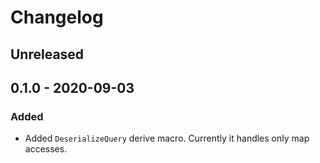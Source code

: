 # Changelog

## Unreleased

## 0.1.0 - 2020-09-03

### Added

* Added `DeserializeQuery` derive macro. Currently it handles only map accesses.